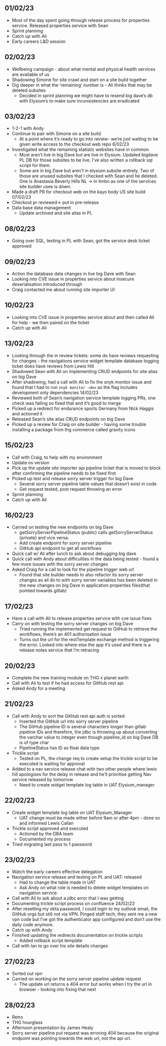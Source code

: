 ## 01/02/23
- Most of the day spent going through release process for properties service. Released properties service with Sean
- Sprint planning
- Catch up with Ali
- Early careers L&D session
## 02/02/23
- Wellbeing campaign - about what mental and physical health services are available of us
- Shadowing Simone for site crawl and start on a site build together
- Dig deeper in what the ‘remaining’ number is - Ali thinks that may be deleted subsites 
    - Decided in sprint planning we might have to resend big dave’s db with Elysium’s to make sure inconsistencies are eradicated
## 03/02/23
- 1-2-1 with Andy
- Continue to pair with Simone on a site build
    - At a point where it’s ready to go into review- we’re just waiting to be given write access to the checkout web repo
6/02/23
- Investigated what the remaining statistic websites have in common
    - Most aren’t live in big Dave but are live in Elysium. Updated bigdave PL DB for those subsites to be live. I’ve also written a rollback sql script for them.
    - Some are in big Dave but aren’t in elysium.subsite entirely. Two of those are unused subsites that I checked with Sean and he deleted. One is Anastasia Beverly Hills NL -> in limbo as one of the services site builder uses is down.
- Made a draft PR for checkout web on the kayo body US site build
07/02/23
- Checkout pr reviewed-> put in pre-release
- Data base data management
    - Update archived and site alias in PL
## 08/02/23
- Going over SQL, testing in PL with Sean, got the service desk ticket approved 
## 09/02/23
- Action the database data changes in live big Dave with Sean
- Looking into CVE issue in properties service about insecure deserialisation introduced through
- Craig contacted me about running site importer UI
## 10/02/23
- Looking into CVE issue in properties service about and then called Ali for help - we then paired on the ticket
- Catch up with Ali
## 13/02/23
- Looking through the in review tickets: some do have reviews requesting for changes - the navigations service widget template database logging ticket does have reviews from Lewis Hill
- Shadowed Sean with Ali on implementing CRUD endpoints for site alias on big Dave
- After shadowing, had a call with Ali to fix the snyk monitor issue and found that I had to run `snyk monitor —dev` as the flag includes development only dependencies
14/02/23
- Reviewed both of Sean’s navigation service template logging PRs, one check was failing so fixed that and it’s good to merge
- Picked up a redirect for endurance sports Germany from Nick Haggis and actioned it 
- Released Sean’s site alias CRUD endpoints on big Dave
- Picked up a review for Craig on site builder - having some trouble installing a package from thg commerce called gravity icons
## 15/02/23
- Call with Craig, to help with my environment
- Update os version
- Pick up the update site importer api pipeline ticket that is moved to block after confirming the pipeline needs to be fixed first
- Picked up test and release sorry server trigger for big Dave
    - Several sorry server pipeline table values that doesn’t exist in code
    - Get request tested, post request throwing an error
- Sprint planning
- Catch up with Ali
## 16/02/23
- Carried on testing the new endpoints on big Dave
    - getSorryServerPipelineStatus (public) calls getSorryServerStatus (private) and vice versa.
    - Add create endpoint for sorry server pipeline
    - GitHub api endpoint to get all workflows
- Quick call w/ Ali after lunch to ask about debugging big dave
- Quick call with Andy about difficulties in the data being tested - found a few more issues with the sorry server changes
- Asked Craig for a call to look for the pipeline trigger web url
    - Found that site builder needs to also refactor its sorry server changes as all do to with sorry server variables has been deleted in the new changes on big Dave  in application properties files(that pointed towards gitlab)
## 17/02/23
- Have a call with Ali to release properties service with cve issue fixes
- Carry on with testing the sorry server changes on big Dave
    - Tried running the implemented get request to GitHub to retrieve the workflows,  there’s an 401 authorisation issue
    - Turns out the url for the restTemplate exchange method is triggering the error. Looked into where else the app it’s used and there is a release notes service that I’m retracing 
## 20/02/23
- Complete the new training module on THG x planet earth
- Call with Ali to test if he had access for GitHub rest api
- Asked Andy for a meeting
## 21/02/23
- Call with Andy to sort the GitHub rest api auth is sorted
    - Inserted the GitHub url into sorry server pipeline
    - The GitHub pipeline ID is several characters longer than gitlab pipeline IDs and therefore, the jdbc is throwing up about converting the varchar value to integer even though pipeline_id on big Dave DB is of type char
    - PipelineStatus has ID as float data type
- Trickle script
    - Tested on PL, the change req to create setup the trickle script to be executed is waiting for approval
- Added to a nav service release chat with two other people where lewis hill apologises for the delay in release and he’ll prioritise getting Nav service released by tomorrow
    - Need to create widget template log table in UAT Elysium_manager
## 22/02/23
- Create widget template log table on UAT Elysium_Manager
    - UAT change must be made either before 9am or after 4pm - done so and informed Lewis Callan
- Trickle script approved and executed
    - Actioned by the DBA team 
    - Documented my process
- Tried migrating last pass to 1 password
## 23/02/23
- Watch the early careers effective delegation
- Navigation service release and testing on PL and UAT: released
    - Had to change the table made in UAT
    - Ask Andy on what role is needed to delete widget templates on navigation service
- Call with Ali to ask about a jdbc error that I was getting
- Documenting trickle script process on confluence
24/02/23
- After resetting my okta password, I could login to my outlook email, the GitHub orgs but still not via VPN. Pinged staff tech, they sent me a new vpn code but I’ve got the authenticator app configured and don’t use the daily code anymore.
- Catch up with Andy
- Finished updating the redirects documentation on trickle scripts
    - Added rollback script template
- Call with Ian to go over his site details changes
## 27/02/23
- Sorted out vpn 
- Carried on working on the sorry server pipeline update request
    - The update url returns a 404 error but works when I try the url in browser - looking into fixing that next
## 28/02/23
- Retro
- THG hourglass
- Afternoon presentation by James Healy
- Sorry server pipeline put request was erroring 404 because the original endpoint was pointing towards the web url, not the api url. 